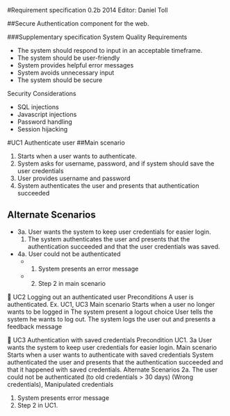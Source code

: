 #Requirement specification 0.2b 2014
Editor: Daniel Toll


##Secure Authentication component for the web.

###Supplementary specification
System Quality Requirements
 * The system should respond to input in an acceptable timeframe.
 * The system should be user-friendly
 * System provides helpful error messages
 * System avoids unnecessary input
 * The system should be secure

Security Considerations
 * SQL injections
 * Javascript injections
 * Password handling
 * Session hijacking


#UC1 Authenticate user
##Main scenario
 1. Starts when a user wants to authenticate.
 2. System asks for username, password, and if system should save the user credentials
 3. User provides username and password
 4. System authenticates the user and presents that authentication succeeded

## Alternate Scenarios
 * 3a. User wants the system to keep user credentials for easier login.
   1. The system authenticates the user and presents that the authentication succeeded and that the user credentials was saved.
 * 4a. User could not be authenticated
   * 1. System presents an error message
   * 2. Step 2 in main scenario


UC2 Logging out an authenticated user
Preconditions
A user is authenticated. Ex. UC1, UC3
Main scenario
Starts when a user no longer wants to be logged in
The system present a logout choice
User tells the system he wants to log out.
The system logs the user out and presents a feedback message


UC3 Authentication with saved credentials
Precondition
UC1. 3a   User wants the system to keep user credentials for easier login.
Main scenario
Starts when a user wants to authenticate with saved credentials
System authenticated the user and presents that the authentication succeeded and that it happened with saved credentials.
Alternate Scenarios
2a. The user could not be authenticated (to old credentials > 30 days) (Wrong credentials), Manipulated credentials
1. System presents error message
2. Step 2 in UC1.



